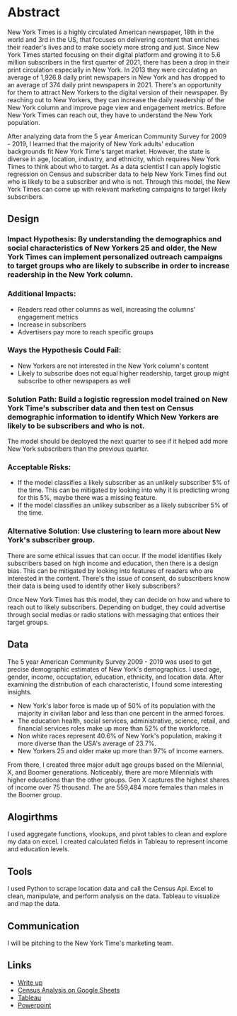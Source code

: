 # Abstract

New York Times is a highly circulated American newspaper, 18th in the world and 3rd in the US, that focuses on delivering content that enriches their reader's lives and to make society more strong and just. Since New York Times started focusing on their digital platform and growing it to 5.6 million subscribers in the first quarter of 2021, there has been a drop in their print circulation especially in New York. In 2013 they were circulating an average of 1,926.8 daily print newspapers in New York and has dropped to an average of 374 daily print newspapers in 2021. There's an opportunity for them to attract New Yorkers to the digital version of their newspaper. By reaching out to New Yorkers, they can increase the daily readership of the New York column and improve page view and engagement metrics. Before New York Times can reach out, they have to understand the New York population. 

After analyzing data from the 5 year American Community Survey for 2009 - 2019, I learned that the majority of New York adults' education backgrounds fit New York Time's target market. However, the state is diverse in age, location, industry, and ethnicity, which requires New York Times to think about who to target. As a data scientist I can apply logistic regression on Census and subscriber data to help New York Times find out who is likely to be a subscriber and who is not. Through this model, the New York Times can come up with relevant marketing campaigns to target likely subscribers.


## Design

### Impact Hypothesis: By understanding the demographics and social characteristics of New Yorkers 25 and older, the New York Times can implement personalized outreach campaigns to target groups who are likely to subscribe in order to increase readership in the New York column.

### Additional Impacts:

- Readers read other columns as well, increasing the columns' engagement metrics
- Increase in subscribers 
- Advertisers pay more to reach specific groups

### Ways the Hypothesis Could Fail: 

- New Yorkers are not interested in the New York column's content
- Likely to subscribe does not equal higher readership, target group might subscribe to other newspapers as well

### Solution Path: Build a logistic regression model trained on New York Time's subscriber data and then test on Census demographic information to identify Which New Yorkers are likely to be subscribers and who is not.

The model should be deployed the next quarter to see if it helped add more New York subscribers than the previous quarter. 

### Acceptable Risks: 

- If the model classifies a likely subscriber as an unlikely subscriber 5% of the time. This can be mitigated by looking into why it is predicting wrong for this 5%, maybe there was a missing feature.
- If the model classifies an unlikey subscriber as a likely subscriber 5% of the time. 

### Alternative Solution: Use clustering to learn more about New York's subscriber group.

There are some ethical issues that can occur. If the model identifies likely subscribers based on high income and education, then there is a design bias. This can be mitigated by looking into features of readers who are interested in the content. There's the issue of consent, do subscribers know their data is being used to identify other likely subscribers?

Once New York Times has this model, they can decide on how and where to reach out to likely subscribers. Depending on budget, they could advertise through social medias or radio stations with messaging that entices their target groups.

## Data

The 5 year American Community Survey 2009 - 2019 was used to get precise demographic estimates of New York's demographics. I used age, gender, income, occuptation, education, ethnicity, and location data. After examining the distribution of each characteristic, I found some interesting insights.

- New York's labor force is made up of 50% of its population with the majority in civilian labor and less than one percent in the armed forces.						
- The education health, social services, administrative, science, retail, and financial services roles make up more than 52% of the workforce.						
- Non white races represent 40.6% of New York's population, making it more diverse than the USA's average of 23.7%.						
- New Yorkers 25 and older make up more than 97% of income earners.						

From there, I created three major adult age groups based on the Milennial, X, and Boomer generations. Noticeably, there are more Milennials with higher educations than the other groups. Gen X captures the highest shares of income over 75 thousand. The are 559,484 more females than males in the Boomer group. 

## Alogirthms

I used aggregate functions, vlookups, and pivot tables to clean and explore my data on excel. I created calculated fields in Tableau to represent income and education levels. 

## Tools

I used Python to scrape location data and call the Census Api. Excel to clean, manipulate, and perform analysis on the data. Tableau to visualize and map the data. 

## Communication

I will be pitching to the New York Time's marketing team.

## Links

- [Write up](https://github.com/Dong-Zhen/Relevance_of_NYT/edit/main/README.md)
- [Census Analysis on Google Sheets](https://docs.google.com/spreadsheets/d/1sxYRCKuNiGMVjmg1CprcZR_FmU6XC8IkZECXanqWy3o/edit?usp=sharing)
- [Tableau](https://github.com/Dong-Zhen/Relevance_of_NYT/tree/main/Tableau)
- [Powerpoint](https://github.com/Dong-Zhen/Relevance_of_NYT/blob/main/New%20York%20Times%20Opportunity.pdf)
